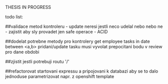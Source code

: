 THESIS IN PROGRESS


todo list:

##validace metod kontroleru
    - update neresi jestli neco udelal nebo nebo ne
    - zajistit aby sly provadet jen safe operace
        - ACID

##dodelat potrebne metody pro kontrolery
    get employee tasks in date between <a,b>
    pridani/update tasku musi vyvolat prepocitani bodu v review pro dane obdobi

##zjistit jestli potrebuji routu '/'

##refactorovat startovani expressu a pripojovani k databazi aby se to dalo
    jednoduse parametrizovat napr. z openshift template


